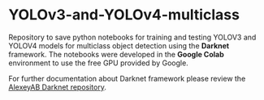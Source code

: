 # YOLOv3-and-YOLOv4-multiclass
Repository to save python notebooks for training and testing YOLOV3 and YOLOV4 models for multiclass object detection using the **Darknet** framework.
The notebooks were developed in the **Google Colab** environment to use the free GPU provided by Google. 

For further documentation about Darknet framework please review the [AlexeyAB Darknet repository](https://github.com/AlexeyAB/darknet).

